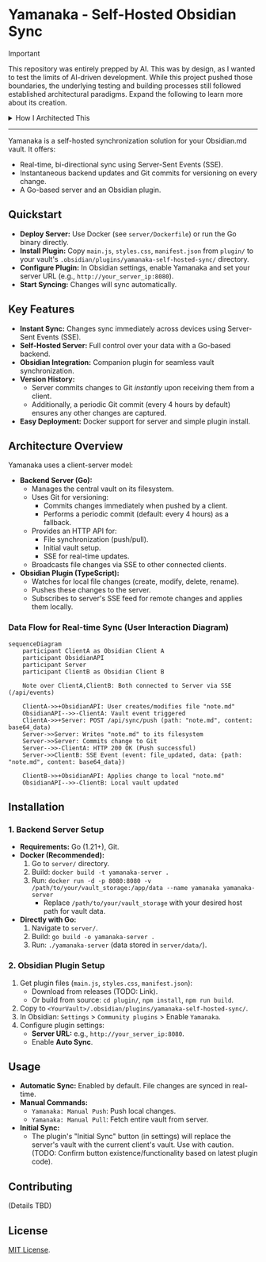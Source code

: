 # Yamanaka - Self-Hosted Obsidian Sync

> [!IMPORTANT]
> This repository was entirely prepped by AI. This was by design, as I wanted to test the limits of AI-driven development. While this project pushed those boundaries, the underlying testing and building processes still followed established architectural paradigms. Expand the following to learn more about its creation.

<details>
<summary>How I Architected This</summary>
I have a strong preference for Go and enjoy using it for self-hosting applications. While I've manually developed several self-hosted apps, this project was a specific experiment to determine how far I could develop a repository primarily through prompting, with minimal manual effort.

For this project, I leveraged both Google Gemini and Jules. I began by performing a comprehensive 35-40 minute "brain dump" into Gemini, detailing the entire architecture. This included explaining the plugin's core functionality, its use of Server-Sent Events (SSE), and how Git commits were utilized for history preservation.

Following this initial architectural phase, I conducted two "Canvas sessions" with Gemini to initialize the repository and address initial bugs. Subsequently, I completed four distinct tasks with Jules to resolve further issues and integrate additional features.

The end result was a fully functional and highly effective solution. This approach completely resolved my previous issues with Obsidian Sync, eliminating the need for databases or complex syncing mechanisms. Instead, it relies on simple plaintext syncing, which, thanks to SSE, occurs remarkably quickly. Overall, it was a truly enjoyable and insightful experiment.
</details>

---

Yamanaka is a self-hosted synchronization solution for your Obsidian.md vault. It offers:
*   Real-time, bi-directional sync using Server-Sent Events (SSE).
*   Instantaneous backend updates and Git commits for versioning on every change.
*   A Go-based server and an Obsidian plugin.

## Quickstart

*   **Deploy Server:** Use Docker (see `server/Dockerfile`) or run the Go binary directly.
*   **Install Plugin:** Copy `main.js`, `styles.css`, `manifest.json` from `plugin/` to your vault's `.obsidian/plugins/yamanaka-self-hosted-sync/` directory.
*   **Configure Plugin:** In Obsidian settings, enable Yamanaka and set your server URL (e.g., `http://your_server_ip:8080`).
*   **Start Syncing:** Changes will sync automatically.

## Key Features

*   **Instant Sync:** Changes sync immediately across devices using Server-Sent Events (SSE).
*   **Self-Hosted Server:** Full control over your data with a Go-based backend.
*   **Obsidian Integration:** Companion plugin for seamless vault synchronization.
*   **Version History:**
    *   Server commits changes to Git *instantly* upon receiving them from a client.
    *   Additionally, a periodic Git commit (every 4 hours by default) ensures any other changes are captured.
*   **Easy Deployment:** Docker support for server and simple plugin install.

## Architecture Overview

Yamanaka uses a client-server model:

*   **Backend Server (Go):**
    *   Manages the central vault on its filesystem.
    *   Uses Git for versioning:
        *   Commits changes immediately when pushed by a client.
        *   Performs a periodic commit (default: every 4 hours) as a fallback.
    *   Provides an HTTP API for:
        *   File synchronization (push/pull).
        *   Initial vault setup.
        *   SSE for real-time updates.
    *   Broadcasts file changes via SSE to other connected clients.
*   **Obsidian Plugin (TypeScript):**
    *   Watches for local file changes (create, modify, delete, rename).
    *   Pushes these changes to the server.
    *   Subscribes to server's SSE feed for remote changes and applies them locally.

### Data Flow for Real-time Sync (User Interaction Diagram)

```mermaid
sequenceDiagram
    participant ClientA as Obsidian Client A
    participant ObsidianAPI
    participant Server
    participant ClientB as Obsidian Client B

    Note over ClientA,ClientB: Both connected to Server via SSE (/api/events)

    ClientA->>+ObsidianAPI: User creates/modifies file "note.md"
    ObsidianAPI-->>-ClientA: Vault event triggered
    ClientA->>+Server: POST /api/sync/push (path: "note.md", content: base64_data)
    Server->>Server: Writes "note.md" to its filesystem
    Server->>Server: Commits change to Git
    Server-->>-ClientA: HTTP 200 OK (Push successful)
    Server->>ClientB: SSE Event (event: file_updated, data: {path: "note.md", content: base64_data})

    ClientB->>+ObsidianAPI: Applies change to local "note.md"
    ObsidianAPI-->>-ClientB: Local vault updated
```

## Installation

### 1. Backend Server Setup

*   **Requirements:** Go (1.21+), Git.
*   **Docker (Recommended):**
    1.  Go to `server/` directory.
    2.  Build: `docker build -t yamanaka-server .`
    3.  Run: `docker run -d -p 8080:8080 -v /path/to/your/vault_storage:/app/data --name yamanaka yamanaka-server`
        *   Replace `/path/to/your/vault_storage` with your desired host path for vault data.
*   **Directly with Go:**
    1.  Navigate to `server/`.
    2.  Build: `go build -o yamanaka-server .`
    3.  Run: `./yamanaka-server` (data stored in `server/data/`).

### 2. Obsidian Plugin Setup

1.  Get plugin files (`main.js`, `styles.css`, `manifest.json`):
    *   Download from releases (TODO: Link).
    *   Or build from source: `cd plugin/`, `npm install`, `npm run build`.
2.  Copy to `<YourVault>/.obsidian/plugins/yamanaka-self-hosted-sync/`.
3.  In Obsidian: `Settings` > `Community plugins` > Enable `Yamanaka`.
4.  Configure plugin settings:
    *   **Server URL:** e.g., `http://your_server_ip:8080`.
    *   Enable **Auto Sync**.

## Usage

*   **Automatic Sync:** Enabled by default. File changes are synced in real-time.
*   **Manual Commands:**
    *   `Yamanaka: Manual Push`: Push local changes.
    *   `Yamanaka: Manual Pull`: Fetch entire vault from server.
*   **Initial Sync:**
    *   The plugin's "Initial Sync" button (in settings) will replace the server's vault with the current client's vault. Use with caution. (TODO: Confirm button existence/functionality based on latest plugin code).

## Contributing

(Details TBD)

## License

[MIT License](LICENSE).
